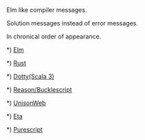 Elm like compiler messages.

Solution messages instead of error messages.

In chronical order of appearance. 

*) [Elm](https://elm-lang.org/blog/compiler-errors-for-humans)

*) [Rust](https://blog.rust-lang.org/2016/08/10/Shape-of-errors-to-come.html)

*) [Dotty(Scala 3)](https://www.scala-lang.org/blog/2016/10/14/dotty-errors.html)

*) [Reason/Bucklescript](https://reasonml.github.io/blog/2017/08/25/way-nicer-error-messages.html)

*) [UnisonWeb](http://unisonweb.org/2018-08-07/update.html)

*) [Eta](https://twitter.com/jyothsnasrin/status/1037703436043603968)

*) [Purescript](https://www.youtube.com/watch?v=5AtyWgQ3vv0)

